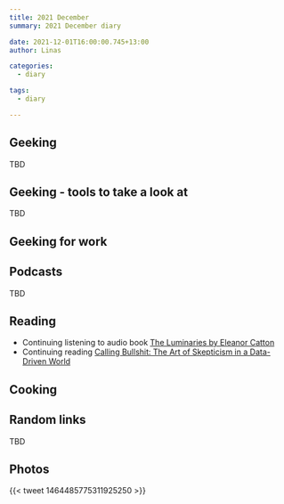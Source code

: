 ```yaml
---
title: 2021 December
summary: 2021 December diary

date: 2021-12-01T16:00:00.745+13:00
author: Linas

categories:
  - diary

tags:
  - diary

---
```


## Geeking

TBD

## Geeking - tools to take a look at

TBD

## Geeking for work


## Podcasts

TBD

## Reading

* Continuing listening to audio book [The Luminaries by Eleanor Catton](https://www.goodreads.com/book/show/17333230-the-luminaries)
* Continuing reading [Calling Bullshit: The Art of Skepticism in a Data-Driven World](https://www.goodreads.com/book/show/48889983-calling-bullshit) 

## Cooking


## Random links

TBD
 
## Photos

{{< tweet 1464485775311925250 >}}

